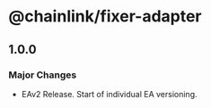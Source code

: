 # @chainlink/fixer-adapter

## 1.0.0

### Major Changes

- EAv2 Release. Start of individual EA versioning.
